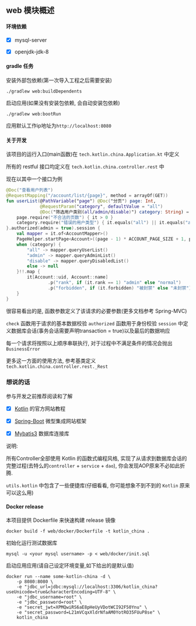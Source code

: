 ## web 模块概述

#### 环境依赖

- [x] mysql-server

- [x] openjdk-jdk-8

#### gradle 任务

安装外部包依赖(第一次导入工程之后需要安装)

```shell
./gradlew web:buildDependents
```

启动应用(如果没有安装包依赖, 会自动安装包依赖)

```shell
./gradlew web:bootRun
```

应用默认工作ip地址为`http://localhost:8080`

#### 关于开发

该项目的运行入口(main函数)在 `tech.kotlin.china.Application.kt` 中定义

所有的 restful 接口均定义在 `tech.kotlin.china.controller.rest` 中

现在以其中一个接口为例

```Kotlin
@Doc("查看用户列表")
@RequestMapping("/account/list/{page}", method = arrayOf(GET))
fun userList(@PathVariable("page") @Doc("分页") page: Int,
             @RequestParam("category", defaultValue = "all")
             @Doc("筛选用户类别(all/admin/disable)") category: String) = check {
    page.require("不合法的页数") { it > 0 }
    category.require("错误的用户类型") { it.equals("all") || it.equals("admin") || it.equals("disable") }
}.authorized(admin = true).session {
    val mapper = it.of<AccountMapper>()
    PageHelper.startPage<Account>((page - 1) * ACCOUNT_PAGE_SIZE + 1, page * ACCOUNT_PAGE_SIZE)
    when (category) {
        "all" -> mapper.queryUserList()
        "admin" -> mapper.queryAdminList()
        "disable" -> mapper.queryDisabledList()
        else -> null
    }!!.map {
        it[Account::uid, Account::name]
                .p("rank", if (it.rank == 1) "admin" else "normal")
                .p("forbidden", if (it.forbidden) "被封禁" else "未封禁")
    }
}
```

很容易看出的是, 函数参数定义了该请求的必要参数(更多文档参考 Spring-MVC)

`check` 函数用于请求的基本数据校验
`authorized` 函数用于身份校验
`session` 中定义数据库会话(事务会话需要声明transaction = true)以及最后的数据响应

每一个请求将按照以上顺序串联执行, 对于过程中不满足条件的情况会抛出 `BusinessError` 

更多这一方面的使用方法, 参考基类定义 `tech.kotlin.china.controller.rest._Rest`

### 想说的话

参与开发之前推荐阅读和了解

 - [x] [Kotlin](http://kotlinlang.org/docs/reference/) 的官方网站教程
 
 - [x] [Spring-Boot](https://spring.io/guides) 微型集成网站框架
 
 - [x] [Mybatis3](http://www.mybatis.org/mybatis-3/) 数据库连接库

说明: 

所有Controller全部使用 Kotlin 的函数式编程风格, 实现了从请求到数据库会话的完整过程(去特么的`controller` + `service` + `dao`), 你会发现AOP原来不必如此折腾.

`utils.kotlin` 中包含了一些便捷库(仔细看看, 你可能想象不到不到的 `Kotlin` 原来可以这么用)

#### Docker release

本项目提供 Dockerfile 来快速构建 release 镜像

```shell
docker build -f web/docker/Dockerfile -t kotlin_china .
```

初始化运行测试数据库

```shell
mysql -u <your mysql username> -p < web/docker/init.sql 
```

启动应用应用(请自己设定环境变量,如下给出的是默认值)

```shell
docker run --name some-kotlin-china -d \
    -p 8080:8080 \
    -e "jdbc_url=jdbc:mysql://localhost:3306/kotlin_china?useUnicode=true&characterEncoding=UTF-8" \
    -e "jdbc_username=root" \
    -e "jdbc_password=root" \
    -e "secret_jwt=XPMQwiRS6aE8pHeUyVDotWCI92F50Ynu" \
    -e "secret_password=L21mVCqxXldrNfaAM0YotRO35FUuP8se" \
    kotlin_china
```